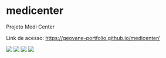 # medicenter
 Projeto Medi Center

Link de acesso: https://geovane-portfolio.github.io/medicenter/

<img src="assets/images/Screenshot_1.jpeg"/>
<img src="assets/images/Screenshot_2.jpeg"/>
<img src="assets/images/Screenshot_3.jpeg"/>
<img src="assets/images/Screenshot_4.jpeg"/>